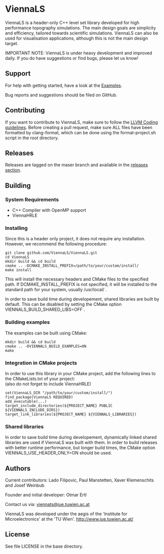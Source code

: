 # ViennaLS

ViennaLS is a header-only C++ level set library developed for high performance topography simulations. The main design goals are simplicity and efficiency, tailored towards scientific simulations. ViennaLS can also be used for visualisation applications, although this is not the main design target.

IMPORTANT NOTE: ViennaLS is under heavy development and improved daily. If you do have suggestions or find bugs, please let us know!

## Support
For help with getting started, have a look at the [Examples](https://github.com/ViennaLS/ViennaLS/tree/master/Examples).

Bug reports and suggestions should be filed on GitHub.

## Contributing
If you want to contribute to ViennaLS, make sure to follow the [LLVM Coding guidelines](https://llvm.org/docs/CodingStandards.html). Before creating a pull request, make sure ALL files have been formatted by clang-format, which can be done using the format-project.sh script in the root directory.

## Releases
Releases are tagged on the maser branch and available in the [releases section](https://github.com/ViennaLS/ViennaLS/releases).

## Building

### System Requirements

* C++ Compiler with OpenMP support
* ViennaHRLE

### Installing

Since this is a header only project, it does not require any installation. However, we recommend the following procedure:

```
git clone github.com/ViennaLS/ViennaLS.git
cd ViennaLS
mkdir build && cd build
cmake .. -DCMAKE_INSTALL_PREFIX=/path/to/your/custom/install/
make install
```

This will install the necessary headers and CMake files to the specified path. If DCMAKE_INSTALL_PREFIX is not specified, it will be installed to the standard path for your system, usually /usr/local/ .

In order to save build time during developement, shared libraries are built by default. This can be disabled by setting the CMake option VIENNALS_BUILD_SHARED_LIBS=OFF .


### Building examples

The examples can be built using CMake:

```
mkdir build && cd build
cmake .. -DVIENNALS_BUILD_EXAMPLES=ON
make
```

### Integration in CMake projects

In order to use this library in your CMake project, add the following lines to the CMakeLists.txt of your project:\
(also do not forget to include ViennaHRLE)

```
set(ViennaLS_DIR "/path/to/your/custom/install/")
find_package(ViennaLS REQUIRED)
add_executable(...)
target_include_directories(${PROJECT_NAME} PUBLIC ${VIENNALS_INCLUDE_DIRS})
target_link_libraries(${PROJECT_NAME} ${VIENNALS_LIBRARIES})
```

### Shared libraries

In order to save build time during developement, dynamically linked shared libraries are used
if ViennaLS was built with them. In order to build releases with better runtime performance, but
longer build times, the CMake option VIENNALS_USE_HEADER_ONLY=ON should be used.

## Authors

Current contributors: Lado Filipovic, Paul Manstetten, Xaver Klemenschits and Josef Weinbub

Founder and initial developer: Otmar Ertl

Contact us via: viennats@iue.tuwien.ac.at

ViennaLS was developed under the aegis of the 'Institute for Microelectronics' at the 'TU Wien'.
http://www.iue.tuwien.ac.at/

License
--------------------------
See file LICENSE in the base directory.
